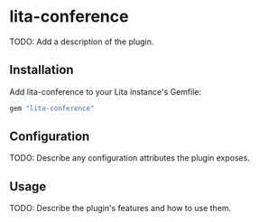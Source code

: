 # lita-conference

TODO: Add a description of the plugin.

## Installation

Add lita-conference to your Lita instance's Gemfile:

``` ruby
gem "lita-conference"
```

## Configuration

TODO: Describe any configuration attributes the plugin exposes.

## Usage

TODO: Describe the plugin's features and how to use them.
